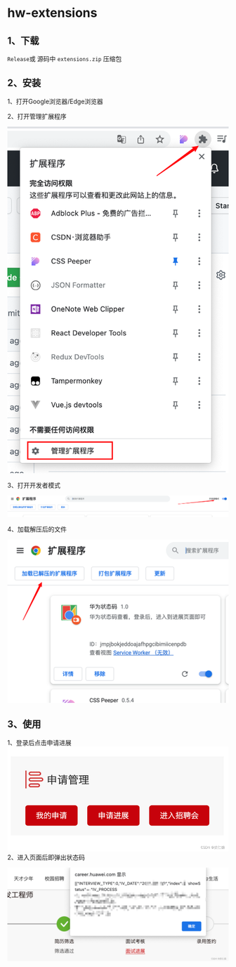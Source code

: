 # hw-extensions

## 1、下载

`Release`或 源码中 `extensions.zip` 压缩包



## 2、安装

1、打开Google浏览器/Edge浏览器

2、打开管理扩展程序

![image-20221112215213313](doc/image-20221112215213313.png)



3、打开开发者模式

![image-20221112215257516](doc/image-20221112215257516.png)



4、加载解压后的文件

![image-20221112215314316](doc/image-20221112215314316.png)







## 3、使用

1、登录后点击申请进展
![在这里插入图片描述](doc/5764640b65474749afc817ea3b14798a.png)
2、进入页面后即弹出状态码

![在这里插入图片描述](doc/e8c8ee51b796455cbb4029d96bfe592a.png)
